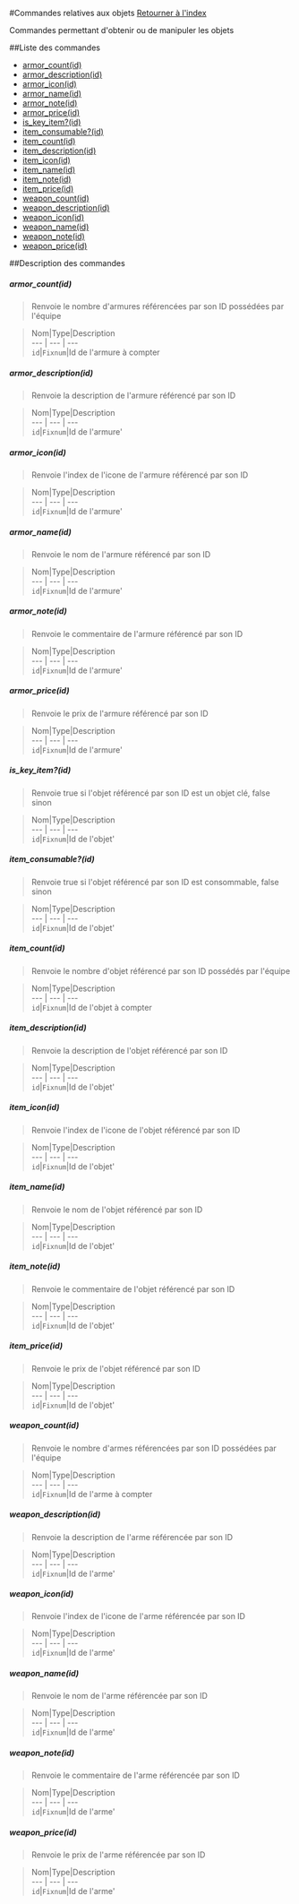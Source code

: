 #Commandes relatives aux objets
[Retourner à l'index](__command_list.md)

Commandes permettant d'obtenir ou de manipuler les objets

##Liste des commandes
*    [armor_count(id)](#armor_countid)
*    [armor_description(id)](#armor_descriptionid)
*    [armor_icon(id)](#armor_iconid)
*    [armor_name(id)](#armor_nameid)
*    [armor_note(id)](#armor_noteid)
*    [armor_price(id)](#armor_priceid)
*    [is_key_item?(id)](#is_key_itemid)
*    [item_consumable?(id)](#item_consumableid)
*    [item_count(id)](#item_countid)
*    [item_description(id)](#item_descriptionid)
*    [item_icon(id)](#item_iconid)
*    [item_name(id)](#item_nameid)
*    [item_note(id)](#item_noteid)
*    [item_price(id)](#item_priceid)
*    [weapon_count(id)](#weapon_countid)
*    [weapon_description(id)](#weapon_descriptionid)
*    [weapon_icon(id)](#weapon_iconid)
*    [weapon_name(id)](#weapon_nameid)
*    [weapon_note(id)](#weapon_noteid)
*    [weapon_price(id)](#weapon_priceid)


##Description des commandes
##### armor_count(id)

> Renvoie le nombre d'armures référencées par son ID possédées par l'équipe

  
> Nom|Type|Description  
--- | --- | ---  
`id`|`Fixnum`|Id de l'armure à compter  


##### armor_description(id)

> Renvoie la description de l'armure référencé par son ID

  
> Nom|Type|Description  
--- | --- | ---  
`id`|`Fixnum`|Id de l'armure'  


##### armor_icon(id)

> Renvoie l'index de l'icone  de l'armure référencé par son ID

  
> Nom|Type|Description  
--- | --- | ---  
`id`|`Fixnum`|Id de l'armure'  


##### armor_name(id)

> Renvoie le nom de l'armure référencé par son ID

  
> Nom|Type|Description  
--- | --- | ---  
`id`|`Fixnum`|Id de l'armure'  


##### armor_note(id)

> Renvoie le commentaire de l'armure référencé par son ID

  
> Nom|Type|Description  
--- | --- | ---  
`id`|`Fixnum`|Id de l'armure'  


##### armor_price(id)

> Renvoie le prix  de l'armure référencé par son ID

  
> Nom|Type|Description  
--- | --- | ---  
`id`|`Fixnum`|Id de l'armure'  


##### is_key_item?(id)

> Renvoie true si l'objet référencé par son ID est un objet clé, false sinon

  
> Nom|Type|Description  
--- | --- | ---  
`id`|`Fixnum`|Id de l'objet'  


##### item_consumable?(id)

> Renvoie true si l'objet référencé par son ID est consommable, false sinon

  
> Nom|Type|Description  
--- | --- | ---  
`id`|`Fixnum`|Id de l'objet'  


##### item_count(id)

> Renvoie le nombre d'objet référencé par son ID possédés par l'équipe

  
> Nom|Type|Description  
--- | --- | ---  
`id`|`Fixnum`|Id de l'objet à compter  


##### item_description(id)

> Renvoie la description de l'objet référencé par son ID

  
> Nom|Type|Description  
--- | --- | ---  
`id`|`Fixnum`|Id de l'objet'  


##### item_icon(id)

> Renvoie l'index de l'icone de l'objet référencé par son ID

  
> Nom|Type|Description  
--- | --- | ---  
`id`|`Fixnum`|Id de l'objet'  


##### item_name(id)

> Renvoie le nom de l'objet référencé par son ID

  
> Nom|Type|Description  
--- | --- | ---  
`id`|`Fixnum`|Id de l'objet'  


##### item_note(id)

> Renvoie le commentaire de l'objet référencé par son ID

  
> Nom|Type|Description  
--- | --- | ---  
`id`|`Fixnum`|Id de l'objet'  


##### item_price(id)

> Renvoie le prix de l'objet référencé par son ID

  
> Nom|Type|Description  
--- | --- | ---  
`id`|`Fixnum`|Id de l'objet'  


##### weapon_count(id)

> Renvoie le nombre d'armes référencées par son ID possédées par l'équipe

  
> Nom|Type|Description  
--- | --- | ---  
`id`|`Fixnum`|Id de l'arme à compter  


##### weapon_description(id)

> Renvoie la description de l'arme référencée par son ID

  
> Nom|Type|Description  
--- | --- | ---  
`id`|`Fixnum`|Id de l'arme'  


##### weapon_icon(id)

> Renvoie l'index de l'icone de l'arme référencée par son ID

  
> Nom|Type|Description  
--- | --- | ---  
`id`|`Fixnum`|Id de l'arme'  


##### weapon_name(id)

> Renvoie le nom de l'arme référencée par son ID

  
> Nom|Type|Description  
--- | --- | ---  
`id`|`Fixnum`|Id de l'arme'  


##### weapon_note(id)

> Renvoie le commentaire de l'arme référencée par son ID

  
> Nom|Type|Description  
--- | --- | ---  
`id`|`Fixnum`|Id de l'arme'  


##### weapon_price(id)

> Renvoie le prix de l'arme référencée par son ID

  
> Nom|Type|Description  
--- | --- | ---  
`id`|`Fixnum`|Id de l'arme'  


